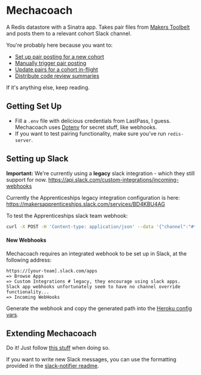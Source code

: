 # Mechacoach

A Redis datastore with a Sinatra app. Takes pair files from [Makers Toolbelt](https://github.com/makersacademy/toolbelt) and posts them to a relevant cohort Slack channel.

You're probably here because you want to:

- [Set up pair posting for a new cohort](./INSTRUCTIONS.md#setting-up-automated-pair-assignment-postings)
- [Manually trigger pair posting](./INSTRUCTIONS.md#triggering-pair-posting-manually)
- [Update pairs for a cohort in-flight](./INSTRUCTIONS.md#manually-changing-the-pairs)
- [Distribute code review summaries](./INSTRUCTIONS.md#distributing-code-review-summaries)

If it's anything else, keep reading.

## Getting Set Up

- Fill a `.env` file with delicious credentials from LastPass, I guess. Mechacoach uses [Dotenv](https://github.com/bkeepers/dotenv) for secret stuff, like webhooks.
- If you want to test pairing functionality, make sure you've run `redis-server`.

## Setting up Slack

**Important:** We're currently using a **legacy** slack integration - which they still support for now.
https://api.slack.com/custom-integrations/incoming-webhooks

Currently the Apprenticeships legacy integration configuration is here: https://makersapprenticeships.slack.com/services/BD4KBU4AG

To test the Apprenticeships slack team webhook:

```bash
curl -X POST -H 'Content-type: application/json' --data '{"channel":"#testing", "text":"mwahahahahahahaha :blue_heart:", "icon_emoji":":ghost:", "username":"edbot"}' [SLACK WEBHOOK -> check 1password/heroku app env vars]
```

#### New Webhooks
Mechacoach requires an integrated webhook to be set up in Slack, at the following address:

```
https://[your-team].slack.com/apps
=> Browse Apps
=> Custom Integrations # legacy, they encourage using slack apps. Slack app webhooks unfortunately seem to have no channel override functionality...
=> Incoming WebHooks
```

Generate the webhook and copy the generated path into the [Heroku config vars](https://dashboard.heroku.com/apps/mechacoach).

## Extending Mechacoach

Do it! Just follow [this stuff](contributing.md) when doing so.

If you want to write new Slack messages, you can use the formatting provided in the [slack-notifier readme](https://github.com/stevenosloan/slack-notifier).
